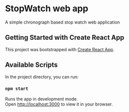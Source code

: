 # StopWatch web app
A simple chronograph based stop watch web application

## Getting Started with Create React App

This project was bootstrapped with [Create React App](https://github.com/facebook/create-react-app).

## Available Scripts

In the project directory, you can run:

### `npm start`
Runs the app in development mode.\
Open [http://localhost:3000](http://localhost:3000) to view it in your browser.
